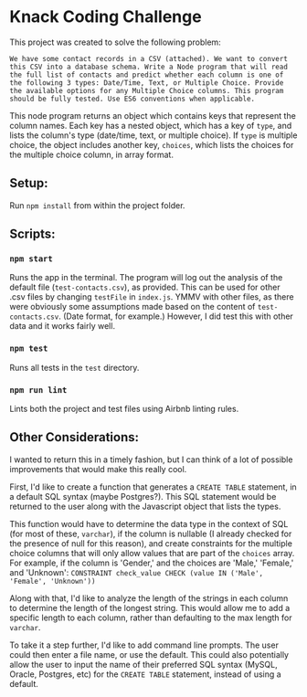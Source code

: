 # Knack Coding Challenge
This project was created to solve the following problem:
```
We have some contact records in a CSV (attached). We want to convert this CSV into a database schema. Write a Node program that will read the full list of contacts and predict whether each column is one of the following 3 types: Date/Time, Text, or Multiple Choice. Provide the available options for any Multiple Choice columns. This program should be fully tested. Use ES6 conventions when applicable.
```

This node program returns an object which contains keys that represent the column names. Each key has a nested object, which has a key of `type`, and lists the column's type (date/time, text, or multiple choice). If `type` is multiple choice, the object includes another key, `choices`, which lists the choices for the multiple choice column, in array format.

## Setup:
Run `npm install` from within the project folder.


## Scripts:

### `npm start`
Runs the app in the terminal. The program will log out the analysis of the default file (`test-contacts.csv`), as provided. This can be used for other .csv files by changing `testFile` in `index.js`. YMMV with other files, as there were obviously some assumptions made based on the content of `test-contacts.csv`. (Date format, for example.) However, I did test this with other data and it works fairly well.

### `npm test`
Runs all tests in the `test` directory.

### `npm run lint`
Lints both the project and test files using Airbnb linting rules.

## Other Considerations:
I wanted to return this in a timely fashion, but I can think of a lot of possible improvements that would make this really cool.

First, I'd like to create a function that generates a `CREATE TABLE` statement, in a default SQL syntax (maybe Postgres?). This SQL statement would be returned to the user along with the Javascript object that lists the types.

This function would have to determine the data type in the context of SQL (for most of these, `varchar`), if the column is nullable (I already checked for the presence of null for this reason), and create constraints for the multiple choice columns that will only allow values that are part of the `choices` array. For example, if the column is 'Gender,' and the choices are 'Male,' 'Female,' and 'Unknown':
`CONSTRAINT check_value CHECK (value IN ('Male', 'Female', 'Unknown'))`

Along with that, I'd like to analyze the length of the strings in each column to determine the length of the longest string. This would allow me to add a specific length to each column, rather than defaulting to the max length for `varchar`.

To take it a step further, I'd like to add command line prompts. The user could then enter a file name, or use the default. This could also potentially allow the user to input the name of their preferred SQL syntax (MySQL, Oracle, Postgres, etc) for the `CREATE TABLE` statement, instead of  using a default.
